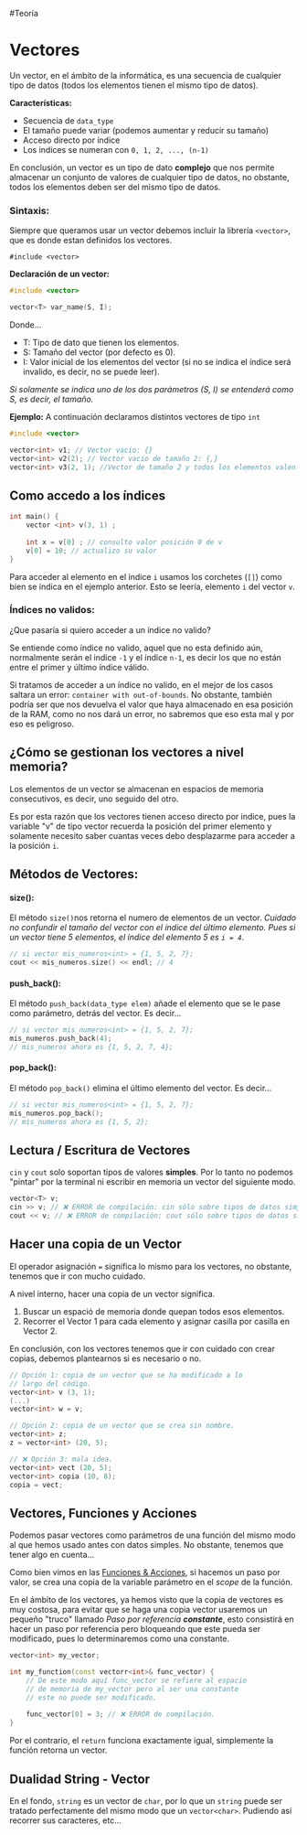 #Teoría 
# Vectores
Un vector, en el ámbito de la informática, es una secuencia de cualquier tipo de datos (todos los elementos tienen el mismo tipo de datos). 

**Características:**
* Secuencia de ```data_type```
* El tamaño puede variar (podemos aumentar y reducir su tamaño)
* Acceso directo por índice
* Los indices se numeran con ```0, 1, 2, ..., (n-1)```

En conclusión, un vector es un tipo de dato **complejo** que nos permite almacenar un conjunto de valores de cualquier tipo de datos, no obstante, todos los elementos deben ser del mismo tipo de datos.

### Sintaxis:
Siempre que queramos usar un vector debemos incluir la librería ```<vector>```, que es donde estan definidos los vectores.

```#include <vector>```

**Declaración de un vector:**

```cpp
#include <vector>

vector<T> var_name(S, I);
```

Donde...
* T: Tipo de dato que tienen los elementos.
* S: Tamaño del vector (por defecto es 0).
* I: Valor inicial de los elementos del vector (si no se indica el índice será invalido, es decir, no se puede leer).

*Si solamente se indica uno de los dos parámetros (S, I) se entenderá como S, es decir, el tamaño.*

**Ejemplo:** A continuación declaramos distintos vectores de tipo ```int```
```cpp
#include <vector>

vector<int> v1; // Vector vacio: {}
vector<int> v2(2); // Vector vacio de tamaño 2: {,}
vector<int> v3(2, 1); //Vector de tamaño 2 y todos los elementos valen 1: {1,1}
```

## Como accedo a los índices
```cpp
int main() {
	vector <int> v(3, 1) ;
	
	int x = v[0] ; // consulto valor posición 0 de v
	v[0] = 10; // actualizo su valor
}
```

Para acceder al elemento en el índice ```i``` usamos los corchetes (```[]```) como bien se indica en el ejemplo anterior. Esto se leería, elemento ```i``` del vector ```v```.

### Índices no validos:
¿Que pasaría si quiero acceder a un índice no valido?

Se entiende como índice no valido, aquel que no esta definido aún, normalmente serán el indice ```-1``` y el índice ```n-1```, es decir los que no están entre el primer y último índice válido.

Si tratamos de acceder a un índice no valido, en el mejor de los casos saltara un error: ```container with out-of-bounds```. No obstante, también podría ser que nos devuelva el valor que haya almacenado en esa posición de la RAM, como no nos dará un error, no sabremos que eso esta mal y por eso es peligroso.

## ¿Cómo se gestionan los vectores a nivel memoria?
Los elementos de un vector se almacenan en espacios de memoria consecutivos, es decir, uno seguido del otro.

Es por esta razón que los vectores tienen acceso directo por indice, pues la variable "v" de tipo vector recuerda la posición del primer elemento y solamente necesito saber cuantas veces debo desplazarme para acceder a la posición ```i```.

## Métodos de Vectores:

#### size():
El método ```size()```nos retorna el numero de elementos de un vector.
*Cuidado no confundir el tamaño del vector con el índice del último elemento. Pues si un vector tiene 5 elementos, el índice del elemento 5 es ```i = 4```*.

```cpp
// si vector mis_numeros<int> = {1, 5, 2, 7};
cout << mis_numeros.size() << endl; // 4
```
#### push_back():
El método ```push_back(data_type elem)``` añade el elemento que se le pase como parámetro, detrás del vector. Es decir...

```cpp
// si vector mis_numeros<int> = {1, 5, 2, 7};
mis_numeros.push_back(4);
// mis_numeros ahora es {1, 5, 2, 7, 4};
```

#### pop_back():
El método ```pop_back()``` elimina el último elemento del vector. Es decir...

```cpp
// si vector mis_numeros<int> = {1, 5, 2, 7};
mis_numeros.pop_back();
// mis_numeros ahora es {1, 5, 2};
```

## Lectura / Escritura de Vectores
```cin``` y ```cout``` solo soportan tipos de valores **simples**. Por lo tanto no podemos "pintar" por la terminal ni escribir en memoria un vector del siguiente modo.
```cpp
vector<T> v;
cin >> v; // ❌ ERROR de compilación: cin sólo sobre tipos de datos simples.
cout << v; // ❌ ERROR de compilación: cout sólo sobre tipos de datos simples.
```

## Hacer una copia de un Vector
El operador asignación ```=``` significa lo mismo para los vectores, no obstante, tenemos que ir con mucho cuidado.

A nivel interno, hacer una copia de un vector significa.
1. Buscar un espació de memoria donde quepan todos esos elementos.
2. Recorrer el Vector 1 para cada elemento y asignar casilla por casilla en Vector 2.

En conclusión, con los vectores tenemos que ir con cuidado con crear copias, debemos plantearnos si es necesario o no.

```cpp
// Opción 1: copia de un vector que se ha modificado a lo
// largo del código.
vector<int> v (3, 1);
(...)
vector<int> w = v;

// Opción 2: copia de un vector que se crea sin nombre.
vector<int> z;
z = vector<int> (20, 5);

// ❌ Opción 3: mala idea.
vector<int> vect (20, 5);
vector<int> copia (10, 8);
copia = vect;
```

## Vectores, Funciones y Acciones
Podemos pasar vectores como parámetros de una función del mismo modo al que hemos usado antes con datos simples. No obstante, tenemos que tener algo en cuenta...

Como bien vimos en las [Funciones & Acciones](PRO1%20T%20-%20Clase%206.md), si hacemos un paso por valor, se crea una copia de la variable parámetro en el *scope* de la función.

En el ámbito de los vectores, ya hemos visto que la copia de vectores es muy costosa, para evitar que se haga una copia vector usaremos un pequeño "truco" llamado *Paso por referencia **constante***, esto consistirá en hacer un paso por referencia pero bloqueando que este pueda ser modificado, pues lo determinaremos como una constante.

```cpp
vector<int> my_vector;

int my_function(const vectorr<int>& func_vector) {
	// De este modo aquí func_vector se refiere al espacio
	// de memoria de my_vector pero al ser una constante
	// este no puede ser modificado.
	
	func_vector[0] = 3; // ❌ ERROR de compilación.
}
```

Por el contrario, el ```return``` funciona exactamente igual, simplemente la función retorna un vector.

## Dualidad String - Vector

En el fondo, ```string``` es un vector de ```char```, por lo que un ```string``` puede ser tratado perfectamente del mismo modo que un ```vector<char>```. Pudiendo así recorrer sus caracteres, etc...

